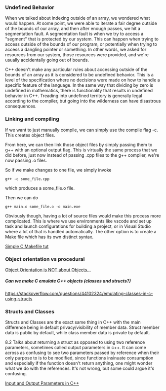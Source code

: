 ### Undefined Behavior

When we talked about indexing outside of an array, we wondered what would happen. At some point, we were able to iterate a fair degree outside of the bounds of our array, and then after enough passes, we hit a segmentation fault. A segmentation fault is when we try to access a "segment" that is protected by our system. This can happen when trying to access outside of the bounds of our program, or potentially when trying to access a dangling pointer or something. In other words, we asked for resources from our system, those resources were provided, and we're usually accidentally going out of bounds.

C++ doesn't make any particular rules about accessing outside of the bounds of an array as it is considered to be undefined behavior. This is a level of the specification where no decisions were made on how to handle a specific feature of the language. In the same way that dividing by zero is undefined in mathematics, there is functionality that results in undefined behavior in C++. Treading into undefined territory is generally legal according to the compiler, but going into the wilderness can have disastrous consequences.
### Linking and compiling

If we want to just manually compile, we can simply use the compile flag -c. This creates object files. 

From here, we can then link those object files by simply passing them to g++ with an optional output flag. This is virtually the same process that we did before, just now instead of passing .cpp files to the g++ compiler, we're now passing .o files. 

So if we make changes to one file, we simply invoke 

```
g++ -c some_file.cpp
```
which produces a some_file.o file.

Then we can do

```
g++ main.o some_file.o -o main.exe
```

Obviously though, having a lot of source files would make this process more complicated. This is where we use environments like vscode and set up task and launch configurations for building a project, or in Visual Studio where a lot of that is handled automatically. The other option is to create a Make file which has its own distinct syntax.

[Simple C Makefile tut](https://www.cs.colby.edu/maxwell/courses/tutorials/maketutor/)

### Object orientation vs procedural

[Object Orientation is NOT about Objects...](https://www.youtube.com/watch?v=lmAarC0Zhq4&list=PLZHx5heVfgEvuveKG1T7BBSuDOTHl1eLl&index=3)
##### Can we make C emulate C++ objects (classes and structs?)

https://stackoverflow.com/questions/44102324/emulating-classes-in-c-using-structs

### Structs and Classes

Structs and Classes are the exact same thing in C++ with the main difference being in default privacy/visibility of member data. Struct member data is public by default, while class member data is private by default.

8.2 Talks about returning a struct as opposed to using two reference parameters, sometimes called output parameters in c++. It can come across as confusing to see two parameters passed by reference when their only purpose to is to be modified, since functions insinuate consumption and especially if the function doesn't return anything, one might wonder what we do with the references. It's not wrong, but some could argue it's confusing.

[Input and Output Parameters in C++](https://www.learncpp.com/cpp-tutorial/in-and-out-parameters/)



